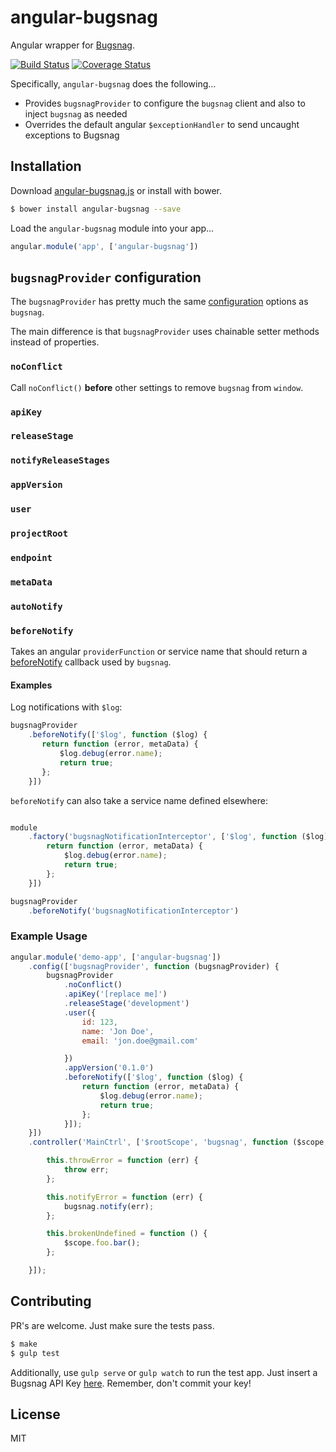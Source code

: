 # angular-bugsnag

Angular wrapper for [Bugsnag](https://github.com/bugsnag/bugsnag-js).

[![Build Status](https://travis-ci.org/wmluke/angular-bugsnag.svg)](https://travis-ci.org/wmluke/angular-bugsnag)
[![Coverage Status](https://coveralls.io/repos/wmluke/angular-bugsnag/badge.png)](https://coveralls.io/r/wmluke/angular-bugsnag)

Specifically, `angular-bugsnag` does the following...

* Provides `bugsnagProvider` to configure the `bugsnag` client and also to inject `bugsnag` as needed
* Overrides the default angular `$exceptionHandler` to send uncaught exceptions to Bugsnag

## Installation

Download [angular-bugsnag.js](https://raw.githubusercontent.com/wmluke/angular-bugsnag/master/dist/angular-bugsnag.js) or install with bower.

```bash
$ bower install angular-bugsnag --save
```

Load the `angular-bugsnag` module into your app...

```javascript
angular.module('app', ['angular-bugsnag'])
```

## `bugsnagProvider` configuration

The `bugsnagProvider` has pretty much the same [configuration](https://github.com/bugsnag/bugsnag-js#configuration) options as `bugsnag`.  

The main difference is that `bugsnagProvider` uses chainable setter methods instead of properties.

### `noConflict`
Call `noConflict()` **before** other settings to remove `bugsnag` from `window`.

### `apiKey`

### `releaseStage`

### `notifyReleaseStages`

### `appVersion`

### `user`

### `projectRoot`

### `endpoint`

### `metaData`

### `autoNotify`

### `beforeNotify`

Takes an angular `providerFunction` or service name that should return a [beforeNotify](https://github.com/bugsnag/bugsnag-js#beforenotify) callback used by `bugsnag`.

#### Examples

Log notifications with `$log`:

```js
bugsnagProvider
    .beforeNotify(['$log', function ($log) {
       return function (error, metaData) {
           $log.debug(error.name);
           return true;
       };
    }])
```

`beforeNotify` can also take a service name defined elsewhere:

```js

module
    .factory('bugsnagNotificationInterceptor', ['$log', function ($log) {
        return function (error, metaData) {
            $log.debug(error.name);
            return true;
        };
    }])

bugsnagProvider
    .beforeNotify('bugsnagNotificationInterceptor')
```

### Example Usage

```javascript
angular.module('demo-app', ['angular-bugsnag'])
    .config(['bugsnagProvider', function (bugsnagProvider) {
        bugsnagProvider
            .noConflict()
            .apiKey('[replace me]')
            .releaseStage('development')
            .user({
                id: 123,
                name: 'Jon Doe',
                email: 'jon.doe@gmail.com'

            })
            .appVersion('0.1.0')
            .beforeNotify(['$log', function ($log) {
                return function (error, metaData) {
                    $log.debug(error.name);
                    return true;
                };
            }]);
    }])
    .controller('MainCtrl', ['$rootScope', 'bugsnag', function ($scope, bugsnag) {

        this.throwError = function (err) {
            throw err;
        };

        this.notifyError = function (err) {
            bugsnag.notify(err);
        };

        this.brokenUndefined = function () {
            $scope.foo.bar();
        };

    }]);
```

## Contributing

PR's are welcome.  Just make sure the tests pass.

```bash
$ make
$ gulp test
```

Additionally, use `gulp serve` or `gulp watch` to run the test app. Just insert a Bugsnag API Key [here](https://github.com/wmluke/angular-bugsnag/blob/master/test/app/scripts/app.js#L8-8).  Remember, don't commit your key!

## License
MIT
